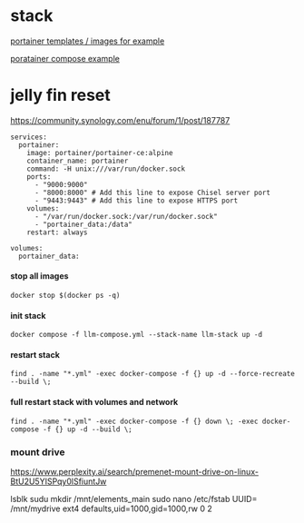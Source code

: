 # stack

[portainer templates / images for example](https://github.com/xneo1/portainer_templates/blob/master/Template/template.json)

[poratainer compose example](https://github.com/docker/awesome-compose/tree/master/portainer)

# jelly fin reset
https://community.synology.com/enu/forum/1/post/187787

```
services:
  portainer:
    image: portainer/portainer-ce:alpine
    container_name: portainer
    command: -H unix:///var/run/docker.sock
    ports:
      - "9000:9000"
      - "8000:8000" # Add this line to expose Chisel server port
      - "9443:9443" # Add this line to expose HTTPS port
    volumes:
      - "/var/run/docker.sock:/var/run/docker.sock"
      - "portainer_data:/data"
    restart: always

volumes:
  portainer_data:
```


#### stop all images
``` docker stop $(docker ps -q) ```

#### init stack
``` docker compose -f llm-compose.yml --stack-name llm-stack up -d  ```

#### restart stack
```find . -name "*.yml" -exec docker-compose -f {} up -d --force-recreate --build \;```

#### full restart stack with volumes and network
```find . -name "*.yml" -exec docker-compose -f {} down \; -exec docker-compose -f {} up -d --build \;```

### mount drive
https://www.perplexity.ai/search/premenet-mount-drive-on-linux-BtU2U5YISPqy0lSfiuntJw

lsblk
sudu mkdir /mnt/elements_main
sudo nano /etc/fstab
UUID=<your-drive-uuid> /mnt/mydrive ext4 defaults,uid=1000,gid=1000,rw 0 2



